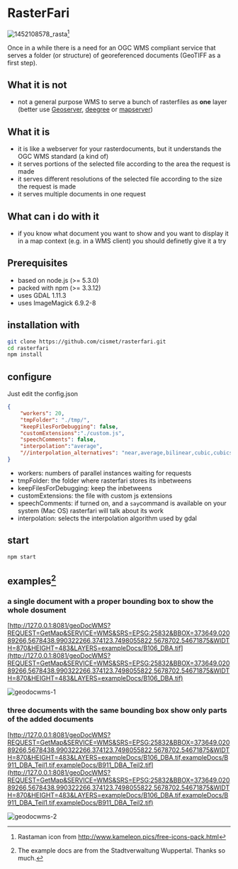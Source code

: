 # RasterFari
![1452108578_rasta](https://cloud.githubusercontent.com/assets/837211/12175511/fbe583fa-b562-11e5-9775-b59badbe5e1d.png)[^icon]

Once in a while there is a need for an OGC WMS compliant service that serves a folder (or structure) of georeferenced documents (GeoTIFF as a first step).

## What it is not
* not a general purpose WMS to serve a bunch of rasterfiles as **one** layer (better use [Geoserver](http://geoserver.org), [deegree](http://www.deegree.org) or [mapserver](http://mapserver.org))

## What it is 
* it is like a webserver for your rasterdocuments, but it understands the OGC WMS standard (a kind of)
* it serves portions of the selected file according to the area the request is made
* it serves different resolutions of the selected file according to the size the request is made
* it serves multiple documents in one request 

## What can i do with it
* if you know what document you want to show and you want to display it in a map context (e.g. in a WMS client) you should definetly give it a try

## Prerequisites

* based on node.js (>= 5.3.0)
* packed with npm (>= 3.3.12)
* uses GDAL 1.11.3
* uses ImageMagick 6.9.2-8


## installation with 

```bash
git clone https://github.com/cismet/rasterfari.git
cd rasterfari
npm install
```

## configure
Just edit the config.json

```json
{
    "workers": 20,
    "tmpFolder": "./tmp/",
    "keepFilesForDebugging": false,
    "customExtensions":"./custom.js",
    "speechComments": false,
    "interpolation":"average",
    "//interpolation_alternatives": "near,average,bilinear,cubic,cubicspline,lanczos" 
}
```
* workers: numbers of parallel instances waiting for requests
* tmpFolder: the folder where rasterfari stores its inbetweens
* keepFilesForDebugging: keep the inbetweens
* customExtensions: the file with custom js extensions
* speechComments: if turned on, and a `say`command is available on your system (Mac OS) rasterfari will talk about its work
* interpolation: selects the interpolation algorithm used by gdal 


## start
```bash
npm start
```

## examples[^exampledocs]
### a single document with a proper bounding box to show the whole dosument
[http://127.0.0.1:8081/geoDocWMS?REQUEST=GetMap&SERVICE=WMS&SRS=EPSG:25832&BBOX=373649.02089266,5678438.990322266,374123.7498055822,5678702.54671875&WIDTH=870&HEIGHT=483&LAYERS=exampleDocs/B106_DBA.tif](http://127.0.0.1:8081/geoDocWMS?REQUEST=GetMap&SERVICE=WMS&SRS=EPSG:25832&BBOX=373649.02089266,5678438.990322266,374123.7498055822,5678702.54671875&WIDTH=870&HEIGHT=483&LAYERS=exampleDocs/B106_DBA.tif)

![geodocwms-1](https://cloud.githubusercontent.com/assets/837211/12216378/6a957b0c-b6df-11e5-9731-cd51eb241db3.png)


### three documents with the same bounding box show only parts of the added documents
[http://127.0.0.1:8081/geoDocWMS?REQUEST=GetMap&SERVICE=WMS&SRS=EPSG:25832&BBOX=373649.02089266,5678438.990322266,374123.7498055822,5678702.54671875&WIDTH=870&HEIGHT=483&LAYERS=exampleDocs/B106_DBA.tif,exampleDocs/B911_DBA_Teil1.tif,exampleDocs/B911_DBA_Teil2.tif](http://127.0.0.1:8081/geoDocWMS?REQUEST=GetMap&SERVICE=WMS&SRS=EPSG:25832&BBOX=373649.02089266,5678438.990322266,374123.7498055822,5678702.54671875&WIDTH=870&HEIGHT=483&LAYERS=exampleDocs/B106_DBA.tif,exampleDocs/B911_DBA_Teil1.tif,exampleDocs/B911_DBA_Teil2.tif)

![geodocwms-2](https://cloud.githubusercontent.com/assets/837211/12216385/825b020c-b6df-11e5-8088-83ba85750448.png)



[^icon]: Rastaman icon from http://www.kameleon.pics/free-icons-pack.html 

[^exampledocs]: The example docs are from the Stadtverwaltung Wuppertal. Thanks so much.


